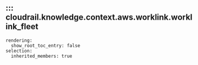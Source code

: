 ## ::: cloudrail.knowledge.context.aws.worklink.worklink_fleet
    rendering:
      show_root_toc_entry: false
    selection:
      inherited_members: true
